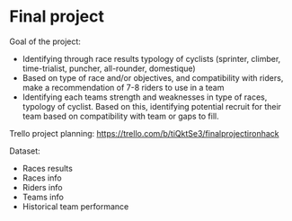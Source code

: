 # Final project 

Goal of the project: 
- Identifying through race results typology of cyclists (sprinter, climber, time-trialist, puncher, all-rounder, domestique)
- Based on type of race and/or objectives, and compatibility with riders, make a recommendation of 7-8 riders to use in a team
- Identifying each teams strength and weaknesses in type of races, typology of cyclist. Based on this, identifying potential recruit for their team based on compatibility with team or gaps to fill.

Trello project planning:
https://trello.com/b/tiQktSe3/finalprojectironhack  

Dataset: 
- Races results
- Races info
- Riders info
- Teams info
- Historical team performance